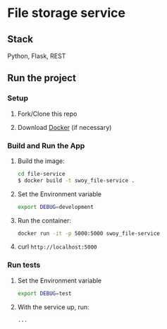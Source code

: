 # File storage service

## Stack

Python, Flask, REST

## Run the project

### Setup

1. Fork/Clone this repo

1. Download [Docker](https://docs.docker.com/docker-for-mac/install/) (if necessary)

### Build and Run the App

1. Build the image:
  
    ```sh
    cd file-service
    $ docker build -t swoy_file-service .
    ```

1. Set the Environment variable

    ```sh
    export DEBUG=development
    ```

1. Run the container:

    ```sh
    docker run -it -p 5000:5000 swoy_file-service
    ```

1. curl `http://localhost:5000`

### Run tests

1. Set the Environment variable

    ```sh
    export DEBUG=test
    ```

1. With the service up, run:

    ```sh
    ...
    ```

